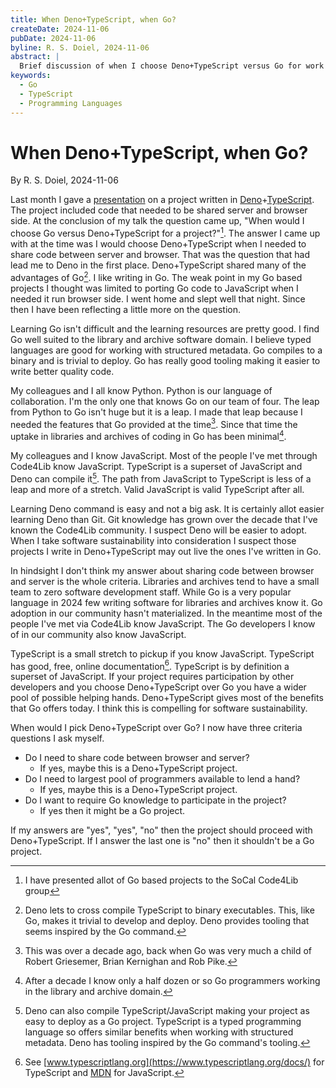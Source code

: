 ```yaml
---
title: When Deno+TypeScript, when Go?
createDate: 2024-11-06
pubDate: 2024-11-06
byline: R. S. Doiel, 2024-11-06
abstract: |
  Brief discussion of when I choose Deno+TypeScript versus Go for work projects.
keywords:
  - Go
  - TypeScript
  - Programming Languages
---
```


# When Deno+TypeScript, when Go?

By R. S. Doiel, 2024-11-06

Last month I gave a [presentation](https://caltechlibrary.github.io/cold/presentations/presentation1.html) on a project written in [Deno](https://deno.com)+[TypeScript](https://typescriptlang.org). The project included code that needed to be shared server and browser side.  At the conclusion of my talk the question came up, "When would I choose Go versus Deno+TypeScript for a project?"[^1]. The answer I came up with at the time was I would choose Deno+TypeScript when I needed to share code between server and browser. That was the question that had lead me to Deno in the first place. Deno+TypeScript shared many of the advantages of Go[^2]. I like writing in Go. The weak point in my Go based projects I thought was limited to porting Go code to JavaScript when I needed it run browser side. I went home and slept well that night. Since then I have been reflecting a little more on the question. 

[^1]: I have presented allot of Go based projects to the SoCal Code4Lib group

[^2]: Deno lets to cross compile TypeScript to binary executables. This, like Go, makes it trivial to develop and deploy. Deno provides tooling that seems inspired by the Go command.

Learning Go isn't difficult and the learning resources are pretty good. I find Go well suited to the library and archive software domain. I believe typed languages are good for working with structured metadata. Go compiles to a binary and is trivial to deploy. Go has really good tooling making it easier to write better quality code.

My colleagues and I all know Python. Python is our language of collaboration. I'm the only one that knows Go on our team of four. The leap from Python to Go isn't huge but it is a leap. I made that leap because I needed the features that Go provided at the time[^3]. Since that time the uptake in libraries and archives of coding in Go has been minimal[^4].

[^3]: This was over a decade ago, back when Go was very much a child of Robert Griesemer, Brian Kernighan and Rob Pike.

[^4]: After a decade I know only a half dozen or so Go programmers working in the library and archive domain.

My colleagues and I know JavaScript. Most of the people I've met through Code4Lib know JavaScript. TypeScript is a superset of JavaScript and Deno can compile it[^5]. The path from JavaScript to TypeScript is less of a leap and more of a stretch. Valid JavaScript is valid TypeScript after all.

[^5]: Deno can also compile TypeScript/JavaScript making your project as easy to deploy as a Go project. TypeScript is a typed programming language so offers similar benefits when working with structured metadata. Deno has tooling inspired by the Go command's tooling.

Learning Deno command is easy and not a big ask. It is certainly allot easier learning Deno than Git. Git knowledge has grown over the decade that I've known the Code4Lib community. I suspect Deno will be easier to adopt. When I take software sustainability into consideration I suspect those projects I write in Deno+TypeScript may out live the ones I've written in Go.

In hindsight I don't think my answer about sharing code between browser and server is the whole criteria. Libraries and archives tend to have a small team to zero software development staff. While Go is a very popular language in 2024 few writing software for libraries and archives know it. Go adoption in our community hasn't materialized.  In the meantime most of the people I've met via Code4Lib know JavaScript. The Go developers I know of in our community also know JavaScript.

TypeScript is a small stretch to pickup if you know JavaScript. TypeScript has good, free, online documentation[^6]. TypeScript is by definition a superset of JavaScript. If your project requires participation by other developers and you choose Deno+TypeScript over Go you have a wider pool of possible helping hands. Deno+TypeScript gives most of the benefits that Go offers today. I think this is compelling for software sustainability. 

[^6]: See [www.typescriptlang.org](https://www.typescriptlang.org/docs/) for TypeScript and [MDN](https://developer.mozilla.org/en-US/docs/Web/JavaScript) for JavaScript.

When would I pick Deno+TypeScript over Go? I now have three criteria questions I ask myself.

- Do I need to share code between browser and server?
  - If yes, maybe this is a Deno+TypeScript project.
- Do I need to largest pool of programmers available to lend a hand?
  - If yes, maybe this is a Deno+TypeScript project.
- Do I want to require Go knowledge to participate in the project?
  - If yes then it might be a Go project.

If my answers are "yes", "yes", "no" then the project should proceed with Deno+TypeScript. If I answer the last one is "no" then it shouldn't be a Go project.
